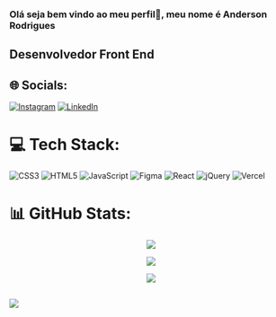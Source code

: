 ### Olá seja bem vindo ao meu perfil👋, meu nome é Anderson  Rodrigues
## Desenvolvedor Front End

## 🌐 Socials:
[![Instagram](https://img.shields.io/badge/Instagram-%23E4405F.svg?logo=Instagram&logoColor=white)](https://www.instagram.com/anderson.souza.r) [![LinkedIn](https://img.shields.io/badge/LinkedIn-%230077B5.svg?logo=linkedin&logoColor=white)](https://www.linkedin.com/in/anderson-rodrigues-s) 

# 💻 Tech Stack:
![CSS3](https://img.shields.io/badge/css3-%231572B6.svg?style=for-the-badge&logo=css3&logoColor=white) ![HTML5](https://img.shields.io/badge/html5-%23E34F26.svg?style=for-the-badge&logo=html5&logoColor=white) ![JavaScript](https://img.shields.io/badge/javascript-%23323330.svg?style=for-the-badge&logo=javascript&logoColor=%23F7DF1E) 	![Figma](https://img.shields.io/badge/figma-%23F24E1E.svg?style=for-the-badge&logo=figma&logoColor=white) ![React](https://img.shields.io/badge/react-%2320232a.svg?style=for-the-badge&logo=react&logoColor=%2361DAFB) ![jQuery](https://img.shields.io/badge/jquery-%230769AD.svg?style=for-the-badge&logo=jquery&logoColor=white) ![Vercel](https://img.shields.io/badge/vercel-%23000000.svg?style=for-the-badge&logo=vercel&logoColor=white)
# 📊 GitHub Stats:

<div align="center">
  
<img height="" src="https://github-readme-stats.vercel.app/api?username=AndersonRodrigs&show_icons=true&theme=react&count_private=true"/> </br>
  
![](https://github-readme-streak-stats.herokuapp.com/?user=AndersonRodrigs&theme=react&hide_border=false)<br/>
  
<img height="" src="https://github-readme-stats.vercel.app/api/top-langs/?username=AndersonRodrigs&layout=compact&langs_count=7&theme=react"/>
  
</div>

##

[![](https://visitcount.itsvg.in/api?id=AndersonRodrigs&icon=0&color=0)](https://visitcount.itsvg.in)

